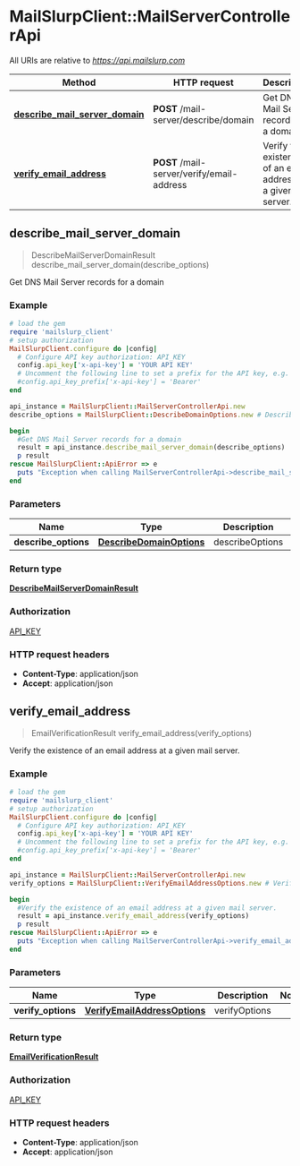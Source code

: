 # MailSlurpClient::MailServerControllerApi

All URIs are relative to *https://api.mailslurp.com*

Method | HTTP request | Description
------------- | ------------- | -------------
[**describe_mail_server_domain**](MailServerControllerApi.md#describe_mail_server_domain) | **POST** /mail-server/describe/domain | Get DNS Mail Server records for a domain
[**verify_email_address**](MailServerControllerApi.md#verify_email_address) | **POST** /mail-server/verify/email-address | Verify the existence of an email address at a given mail server.



## describe_mail_server_domain

> DescribeMailServerDomainResult describe_mail_server_domain(describe_options)

Get DNS Mail Server records for a domain

### Example

```ruby
# load the gem
require 'mailslurp_client'
# setup authorization
MailSlurpClient.configure do |config|
  # Configure API key authorization: API_KEY
  config.api_key['x-api-key'] = 'YOUR API KEY'
  # Uncomment the following line to set a prefix for the API key, e.g. 'Bearer' (defaults to nil)
  #config.api_key_prefix['x-api-key'] = 'Bearer'
end

api_instance = MailSlurpClient::MailServerControllerApi.new
describe_options = MailSlurpClient::DescribeDomainOptions.new # DescribeDomainOptions | describeOptions

begin
  #Get DNS Mail Server records for a domain
  result = api_instance.describe_mail_server_domain(describe_options)
  p result
rescue MailSlurpClient::ApiError => e
  puts "Exception when calling MailServerControllerApi->describe_mail_server_domain: #{e}"
end
```

### Parameters


Name | Type | Description  | Notes
------------- | ------------- | ------------- | -------------
 **describe_options** | [**DescribeDomainOptions**](DescribeDomainOptions.md)| describeOptions | 

### Return type

[**DescribeMailServerDomainResult**](DescribeMailServerDomainResult.md)

### Authorization

[API_KEY](../README.md#API_KEY)

### HTTP request headers

- **Content-Type**: application/json
- **Accept**: application/json


## verify_email_address

> EmailVerificationResult verify_email_address(verify_options)

Verify the existence of an email address at a given mail server.

### Example

```ruby
# load the gem
require 'mailslurp_client'
# setup authorization
MailSlurpClient.configure do |config|
  # Configure API key authorization: API_KEY
  config.api_key['x-api-key'] = 'YOUR API KEY'
  # Uncomment the following line to set a prefix for the API key, e.g. 'Bearer' (defaults to nil)
  #config.api_key_prefix['x-api-key'] = 'Bearer'
end

api_instance = MailSlurpClient::MailServerControllerApi.new
verify_options = MailSlurpClient::VerifyEmailAddressOptions.new # VerifyEmailAddressOptions | verifyOptions

begin
  #Verify the existence of an email address at a given mail server.
  result = api_instance.verify_email_address(verify_options)
  p result
rescue MailSlurpClient::ApiError => e
  puts "Exception when calling MailServerControllerApi->verify_email_address: #{e}"
end
```

### Parameters


Name | Type | Description  | Notes
------------- | ------------- | ------------- | -------------
 **verify_options** | [**VerifyEmailAddressOptions**](VerifyEmailAddressOptions.md)| verifyOptions | 

### Return type

[**EmailVerificationResult**](EmailVerificationResult.md)

### Authorization

[API_KEY](../README.md#API_KEY)

### HTTP request headers

- **Content-Type**: application/json
- **Accept**: application/json

